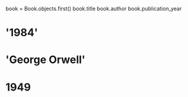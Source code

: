 book = Book.objects.first()
book.title
book.author
book.publication_year
# '1984'
# 'George Orwell'
# 1949
